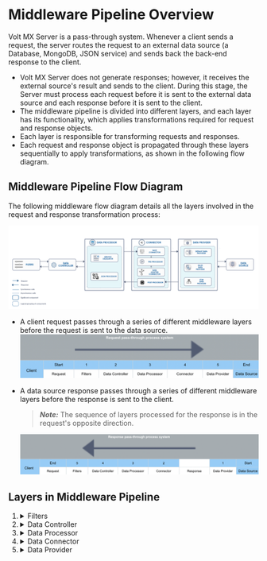# Middleware Pipeline Overview

Volt MX Server is a pass-through system. Whenever a client sends a request, the server routes the request to an external data source (a Database, MongoDB, JSON service) and sends back the back-end response to the client.

*   Volt MX Server does not generate responses; however, it receives the external source's result and sends to the client. During this stage, the Server must process each request before it is sent to the external data source and each response before it is sent to the client.
*   The middleware pipeline is divided into different layers, and each layer has its functionality, which applies transformations required for request and response objects.
*   Each layer is responsible for transforming requests and responses.
*   Each request and response object is propagated through these layers sequentially to apply transformations, as shown in the following flow diagram.

## Middleware Pipeline Flow Diagram

The following middleware flow diagram details all the layers involved in the request and response transformation process:

![](Resources/Images/MiddlewarePipelin.png)

*   A client request passes through a series of different middleware layers before the request is sent to the data source.
    ![](Resources/Images/MiddlewarePipelin1.png)
*   A data source response passes through a series of different middleware layers before the response is sent to the client.<br>  

    >  **_Note:_** The sequence of layers processed for the response is in the request's opposite direction.
    
    ![](Resources/Images/MiddlewarePipelin2.png)


## Layers in Middleware Pipeline

<ol>
<li>
<details close markdown="block"><summary>Filters</summary>
<b>Request</b>
<ul>
<li>The Filters intercept a client request and perform pre-processing before passing them to Middleware Pipeline. <br>
For example, you can use custom filters to transform request objects before the request is sent to the data source, such as validation checks, security checks, and logging metrics.</li>
</ul>

<b>Response</b>
<ul>
<li>Filters are used to intercept the responses and perform post-processing before passing it to the client.</li>
</ul>

</details>
</li>

<li>
<details close markdown="block"><summary>Data Controller</summary>

<b>For Requests</b>
<ul>
<li>Data Controller layer transforms HTTP servlet requests into Data Controller request objects for processing.Sends data controller request object to service delegator.</li>
<li>It encapsulates data controller request objects.</li>
<blockquote><em><b>Note: </b></em>Data controller request objects help you configure additional parameters required in subsequent layers in the pipeline to process requests.</blockquote>
</ul>   

<b>For Responses</b>
<ul>
<li>Data Controller layer transforms the data controller response objects into HTTP Serverlet responses for processing.</li>
<li>Sends HTTP servlet responses to the Filters layer.</li>
<li>It encapsulates data control response objects.</li>
<blockquote><em><b>Note: </b></em>Data controller response objects help you configure additional parameters required in subsequent layers in the pipeline to process responses.</blockquote>
</ul>
</details>
</li>

<li>
<details close markdown="block"><summary>Data Processor</summary>

After a request is passed through the Data Controller, the request enters the Data Processor layer containing two different entities, the Service Delegator and JSON Processor. These entities have different functionality.

<b>Service Delegator functionality</b>

<ul>
<li>Identifies appropriate data source connector based on the service configuration parameters.</li>
<li>Invokes data source connectors which eventually make a service call to the external data source.</li>
<li>After a request passed through the Data Controller layer, the <code>Service Delegator</code> is invoked. And the Service Delegator passes the request object to the <code>Connector</code> layer.</li>
</ul>


<b>JSON Processor functionality</b>

<ul>
<li>After the Connector layer passes a result/response object to <code>Data Processor</code> layer, the <code>JSON Processor</code> is invoked.
   <blockquote><em><b>Note:</b></em> At this stage, the result/response objects are in the form of Data Controller requests and responses.</blockquote>
    The <code>JSON Processor</code> converts the response object data structure to JSON string and sends it to the Data Controller layer. At this stage, the response is in the form of a Data Controller response.</li>
<li> The Data Controller layer sends back the response to the device.
    <blockquote><em><b>Note: </b></em>When you have multiple back-end sources, different responses must be captured in a standard way. The Data Models play a vital role in encapsulating these multiple responses from different back-end sources.</blockquote></li>
</ul>

<b>Data Models encapsulating data source response</b>

The Data Models contain the following data structures:

Result:<br>
    <ul>
    <li>Abstraction of the result of a back-end service call.</li>
    <li>Collection of Params, Datasets, and Records.</li>
    </ul>
DataSet:<br>
    <ul>
    <li>Abstraction of the result of a back-end service call.</li>
    </ul>
Record:<br>
    <ul>
    <li>A record is an item in the Dataset.</li>
    <li>A record, in turn, can have Records or Datasets.</li>
    <li>A record can also contain Params.</li>
    </ul>
Param:<br>
    <ul>
    <li>Param represents a parameter or variable part of the Result or Record object.</li>
    <li>It has parameter name, parameter value along with meta-data like data type, data format, and so on.</li>
    </ul>
</details>
</li>
<li>

<details close markdown="block"><summary>Data Connector</summary>
<ol>
<li>
Transforms a request object.The Service Delegator chooses a connector based on the service configurations. The Connector layer helps transforms multiple data sources into expected data formats. A Pre-processor utility contains custom logic to transform the request object. <br>
For example, you have an integration service type of XML service configuration. The Service Delegator selects the XML connector. And the Connect layer transforms data controller requests into the XML format. After that, a connector layer invokes pre-processor utility if configured, and the pre-processor executes classes and transforms the request object. A Pre-preprocessors utility allows developers to choose logic for data transformation.<br>
The following base connectors are supported for pre-processor utility configuration:
<table>
<tr>
<th>Base Connectors/Technology Adapters</th>
<th>Business Connectors/Data Adapter Connector</th>
</tr>
<tr>
<td>* XML<br>
* SOAP<br>
* JSON<br>
* JAVASCRIPT<br>
* API Proxy<br>
* MongoDB<br>
</td>
<td>
Mock Data<br>
Relational Database<br>
Salesforce<br>
Open API (Swagger)<br>
IBM MQ<br>
RAML<br>
AWS API Gateway<br>
MuleSoft<br>
SAP JCO
</td>
</tr>
</table>
</li>
<li>Sends the request object to the Data Provider layer.</li>
<li>Makes a call to the external data source and gets the response, and the response is in the form of a response object.</li>
<li>The Post-processor checks for custom logic and executes it to transform the response object. Transforms the response object based on the custom logic specified in the Post-processor utility, if any.</li>
<li>Sends the transformed response object to the JSON Processor in the previous layer.</li>
</ol>
Volt MX Server provides out-of-the-box support for standard interfaces to back-end data sources.
</details>
</li>





<li>
<details close markdown="block"><summary>Data Provider</summary>
    
<blockquote><em><b>Note: </b></em>The functionality of the Connector layer is to transform the request objects, make a call to the Data Source layer, and get the response. The response is in the form of a response object.</blockquote>

The Data Provider layer establishes a connection to the external Data Source layer. For example, connection throttling and connection timeouts. <br>

The Data Provider interface allows you to provide a custom implementation for connection establishment and generating the response.<br>

<ul>
<li>Default Data Provider</li>
<li>Rules Data Provider</li>
<li>Stub Data Provider</li>
</ul>

<blockquote><em><b>Note: </b></em>The functionality of the Connector layer is to transform the request objects, make a call to the Data Source layer, and get the response. The response is in the form of a response object.</blockquote>
</details>
</li>
</ol>